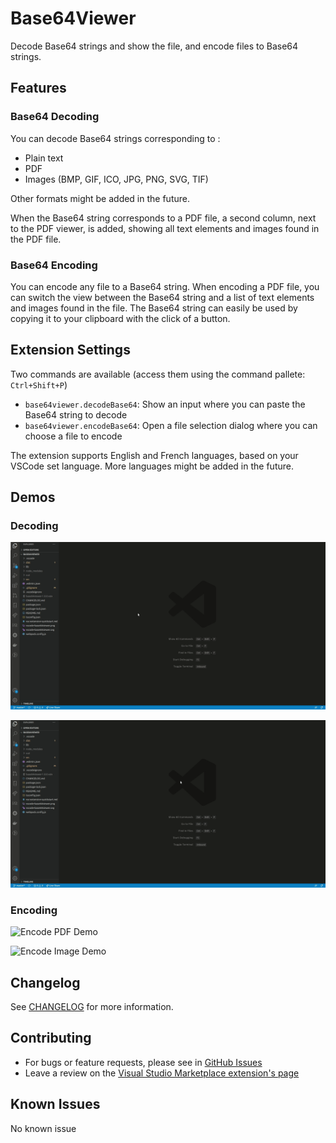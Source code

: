 # Base64Viewer

Decode Base64 strings and show the file, and encode files to Base64 strings.

## Features

### Base64 Decoding

You can decode Base64 strings corresponding to :

- Plain text
- PDF
- Images (BMP, GIF, ICO, JPG, PNG, SVG, TIF)

Other formats might be added in the future.

When the Base64 string corresponds to a PDF file, a second column, next to the PDF viewer, is added, showing all text elements and images found in the PDF file.

### Base64 Encoding

You can encode any file to a Base64 string.
When encoding a PDF file, you can switch the view between the Base64 string and a list of text elements and images found in the file.
The Base64 string can easily be used by copying it to your clipboard with the click of a button.

## Extension Settings

Two commands are available (access them using the command pallete: `Ctrl+Shift+P`)

- `base64viewer.decodeBase64`: Show an input where you can paste the Base64 string to decode
- `base64viewer.encodeBase64`: Open a file selection dialog where you can choose a file to encode

The extension supports English and French languages, based on your VSCode set language. More languages might be added in the future.

## Demos

### Decoding

![Decode PDF Demo](demo/base64Viewer-decode-pdf-demo.gif)

![Decode Image Demo](demo/base64Viewer-decode-image-demo.gif)

### Encoding

![Encode PDF Demo](demo/base64Viewer-encode-pdf-demo.gif)

![Encode Image Demo](demo/base64Viewer-encode-image-demo.gif)

## Changelog

See [CHANGELOG](CHANGELOG.md) for more information.

## Contributing

- For bugs or feature requests, please see in [GitHub Issues](https://github.com/JasonMejane/vscode-base64viewer/issues)
- Leave a review on the [Visual Studio Marketplace extension's page](https://marketplace.visualstudio.com/items?itemName=JasonMejane.base64viewer)

## Known Issues

No known issue
